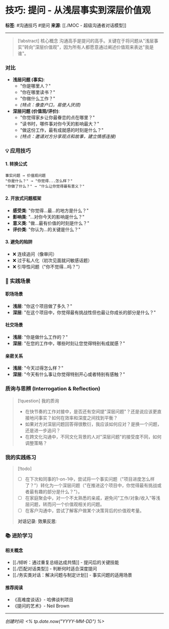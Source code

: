 # 技巧: 提问 - 从浅层事实到深层价值观

**标签**: #沟通技巧 #提问
**来源**: [[./MOC - 超级沟通者对话模型]]

---

> [!abstract] 核心概念
> 沟通高手是提问的高手。关键在于将问题从"浅层事实"转向"深层价值观"，因为所有人都愿意通过阐述价值观来表达"我是谁"。

### 对比
- **浅层问题 (事实)**:
    - "你是哪里人？"
    - "你在哪里读书？"
    - "你做什么工作？"
    - *(特点：像查户口，易使人厌烦)*
- **深层问题 (价值观/评价)**:
    - "你觉得家乡让你最眷恋的点在哪里？"
    - "读书时，哪件事对你今天的影响最大？"
    - "做这份工作，最有成就感的时刻是什么？"
    - *(特点：邀请对方分享观点和故事，建立情感连接)*

### 💡 应用技巧

#### 1. 转换公式
```
事实问题 → 价值观问题
"你是什么？" → "你觉得...怎么样？"
"你做了什么？" → "什么让你觉得最有意义？"
```

#### 2. 开放式问题框架
- **感受类**: "你觉得...最...的地方是什么？"
- **影响类**: "...对你今天的影响是什么？"
- **意义类**: "做...最有价值的时刻是什么？"
- **评价类**: "你认为...的关键是什么？"

#### 3. 避免的陷阱
- ❌ 连续追问（像审问）
- ❌ 过于私人化（初次见面就问敏感话题）
- ❌ 引导性问题（"你不觉得...吗？"）

### 🎯 实践场景

#### 职场场景
- **浅层**: "你这个项目做了多久？"
- **深层**: "在这个项目中，你觉得最有挑战性但也最让你成长的部分是什么？"

#### 社交场景
- **浅层**: "你是做什么工作的？"
- **深层**: "在您的工作中，哪些时刻让您觉得特别有成就感？"

#### 亲密关系
- **浅层**: "今天过得怎么样？"
- **深层**: "今天有什么事让你觉得特别开心或者特别有感触？"

### 质询与思辨 (Interrogation & Reflection)
> [!question] 我的质询
> - 在快节奏的工作对接中，是否还有空间提"深层问题"？还是说应该更直接地问事实？如何在效率和深度之间找到平衡？
> - 如果对方对深层问题回答得很敷衍，我应该如何应对？是换一个问题，还是进一步追问？
> - 在跨文化沟通中，不同文化背景的人对"深层问题"的接受度不同，如何调整策略？

### 我的实践练习
> [!todo] 
> - [ ] 在下次和同事的1-on-1中，尝试将一个事实问题（"项目进度怎么样了？"）转化为一个深层问题（"在推进这个项目中，你觉得最有挑战或者最有趣的部分是什么？"）。
> - [ ] 在家庭聚会中，对一个不太熟悉的亲戚，避免问"工作/对象/收入"等浅层问题，转而问一个价值观相关的问题。
> - [ ] 在客户沟通中，尝试了解客户做某个决策背后的价值观考量。
> 
> **对话记录**: 
> **效果反思**: 

### 📚 进阶学习

#### 相关概念
- [[./倾听：通过重复总结达成共情]] - 提问后的关键技能
- [[./匹配对话类型]] - 判断何时适合深度提问
- [[./务实类对话：解决问题与制定计划]] - 事实问题的适用场景

#### 推荐阅读
- 《高难度谈话》- 哈佛谈判项目
- 《提问的艺术》- Neil Brown

---

*创建时间: <% tp.date.now("YYYY-MM-DD") %>*
